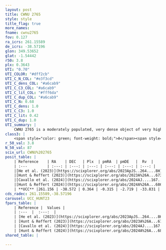```yaml
---
layout: post
title: CWNU 2765
style: style
title_flag: true
more_names: 
fname: cwnu2765
fov: 0.127
ra_icrs: 261.15589
de_icrs: -38.57196
glon: 349.53652
glat: -1.54442
r50: 3.8
plx: 0.3643
UTI: "0.70"
UTI_COLOR: "#dff2cb"
UTI_C_N_COL: "#e3f3cd"
UTI_C_dens_COL: "#a6cab9"
UTI_C_C3_COL: "#a6cab9"
UTI_C_lit_COL: "#fff6da"
UTI_C_dup_COL: "#a6cab9"
UTI_C_N: 0.68
UTI_C_dens: 1.0
UTI_C_C3: 1.0
UTI_C_lit: 0.42
UTI_C_dup: 1.0
UTI_summary: |
    CWNU 2765 is a moderately populated, very dense object of very high C3 quality. It was recently reported in the literature.
class3: |
    <span style="color: green; font-weight: bold;">A</span><span style="color: green; font-weight: bold;">A</span>
r_50_val: 3.8
N_50_val: 87
scix_url: CWNU%202765
posit_table: |
    | Reference    | RA    | DEC   | Plx  | pmRA  | pmDE   |  Rv  |
    | :---         | :---: | :---: | :---: | :---: | :---: | :---: |
    |[He et al. (2023)](https://scixplorer.org/abs/2023ApJS..264....8H) | 261.144 | -38.58 | 0.366 | -0.324 | -2.724 | -37.17 |
    |[Hunt & Reffert (2023)](https://scixplorer.org/abs/2023A%26A...673A.114H) | 261.153 | -38.581 | 0.353 | -0.309 | -2.726 | -25.906 |
    |[Cavallo et al. (2024)](https://scixplorer.org/abs/2024AJ....167...12C) | 261.164 | -38.583 | 0.354 | -- | -- | -- |
    |[Hunt & Reffert (2024)](https://scixplorer.org/abs/2024A%26A...686A..42H) | 261.153 | -38.581 | 0.353 | -0.309 | -2.726 | -25.906 |
    | **UCC** |261.156 | -38.572 | 0.364 | -0.315 | -2.719 | -33.831 | 
cds_radec: 261.15589,-38.57196
carousel: UCC_HUNT23
fpars_table: |
    | Reference |  Values |
    | :---  |  :---:  |
    | [He et al. (2023)](https://scixplorer.org/abs/2023ApJS..264....8H) | `A0=2.75, m-M=11.85, logAge=9.15` |
    | [Hunt & Reffert (2023)](https://scixplorer.org/abs/2023A%26A...673A.114H) | `AV50=4.213, diffAV50=2.694, MOD50=11.983, logAge50=7.988` |
    | [Cavallo et al. (2024)](https://scixplorer.org/abs/2024AJ....167...12C) | `AV50=4.25, dMod50=11.47, logAge50=8.33, [Fe/H]50=-0.04` |
    | [Hunt & Reffert (2024)](https://scixplorer.org/abs/2024A%26A...686A..42H) | `MassJ=1602.93` |
shared_table: |
    
---
```

